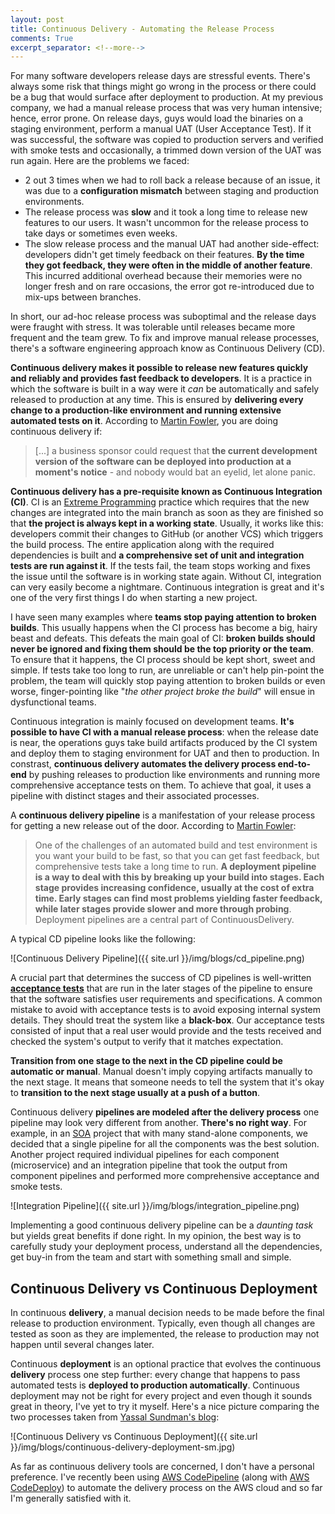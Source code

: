 ```yaml
---
layout: post
title: Continuous Delivery - Automating the Release Process
comments: True
excerpt_separator: <!--more-->
---
```


For many software developers release days are stressful events. There's always some risk that things might go wrong in the process or there could be a bug that would surface after deployment to production. At my previous company, we had a manual release process that was very human intensive; hence, error prone. On release days, guys would load the binaries on a staging environment, perform a manual UAT (User Acceptance Test). If it was successful, the software was copied to production servers and verified with smoke tests and occasionally, a trimmed down version of the UAT was run again. Here are the problems we faced:

- 2 out 3 times when we had to roll back a release because of an issue, it was due to a **configuration mismatch** between staging and production environments.
- The release process was **slow** and it took a long time to release new features to our users. It wasn't uncommon for the release process to take days or sometimes even weeks.
- The slow release process and the manual UAT had another side-effect: developers didn't get timely feedback on their features. **By the time they got feedback, they were often in the middle of another feature**. This incurred additional overhead because their memories were no longer fresh and on rare occasions, the error got re-introduced due to mix-ups between branches.

In short, our ad-hoc release process was suboptimal and the release days were fraught with stress. It was tolerable until releases became more frequent and the team grew. To fix and improve manual release processes, there's a software engineering approach know as Continuous Delivery (CD).

**Continuous delivery makes it possible to release new features quickly and reliably and provides fast feedback to developers**. It is a practice in which the software is built in a way were it *can* be automatically and safely released to production at any time. This is ensured by **delivering every change to a production-like environment and running extensive automated tests on it**. According to [Martin Fowler](http://martinfowler.com/bliki/ContinuousDelivery.html), you are doing continuous delivery if:

> [...] a business sponsor could request that **the current development version of the software can be deployed into production at a moment's notice** - and nobody would bat an eyelid, let alone panic.

**Continuous delivery has a pre-requisite known as Continuous Integration (CI)**. CI is an [Extreme Programming](http://www.extremeprogramming.org/) practice which requires that the new changes are integrated into the main branch as soon as they are finished so that **the project is always kept in a working state**. Usually, it works like this: developers commit their changes to GitHub (or another VCS) which triggers the build process. The entire application along with the required dependencies is built and **a comprehensive set of unit and integration tests are run against it**. If the tests fail, the team stops working and fixes the issue until the software is in working state again. Without CI, integration can very easily become a nightmare. Continuous integration is great and it's one of the very first things I do when starting a new project.

I have seen many examples where **teams stop paying attention to broken builds**. This usually happens when the CI process has become a big, hairy beast and defeats. This defeats the main goal of CI: **broken builds should never be ignored and fixing them should be the top priority or the team**. To ensure that it happens, the CI process should be kept short, sweet and simple. If tests take too long to run, are unreliable or can't help pin-point the problem, the team will quickly stop paying attention to broken builds or even worse, finger-pointing like "*the other project broke the build*" will ensue in dysfunctional teams.

Continuous integration is mainly focused on development teams. **It's possible to have CI with a manual release process**: when the release date is near, the operations guys take build artifacts produced by the CI system and deploy them to staging environment for UAT and then to production. In constrast, **continuous delivery automates the delivery process end-to-end** by pushing releases to production like environments and running more comprehensive acceptance tests on them. To achieve that goal, it uses a pipeline with distinct stages and their associated processes.

A **continuous delivery pipeline** is a manifestation of your release process for getting a new release out of the door. According to [Martin Fowler](http://martinfowler.com/bliki/DeploymentPipeline.html):

> One of the challenges of an automated build and test environment is you want your build to be fast, so that you can get fast feedback, but comprehensive tests take a long time to run. **A deployment pipeline is a way to deal with this by breaking up your build into stages. Each stage provides increasing confidence, usually at the cost of extra time. Early stages can find most problems yielding faster feedback, while later stages provide slower and more through probing**. Deployment pipelines are a central part of ContinuousDelivery.

A typical CD pipeline looks like the following:

![Continuous Delivery Pipeline]({{ site.url }}/img/blogs/cd_pipeline.png)

A crucial part that determines the success of CD pipelines is well-written **[acceptance tests](http://www.extremeprogramming.org/rules/functionaltests.html)** that are run in the later stages of the pipeline to ensure that the software satisfies user requirements and specifications. A common mistake to avoid with acceptance tests is to avoid exposing internal system details. They should treat the system like a **black-box**. Our acceptance tests consisted of input that a real user would provide and the tests received and checked the system's output to verify that it matches expectation.

**Transition from one stage to the next in the CD pipeline could be automatic or manual**. Manual doesn't imply copying artifacts manually to the next stage. It means that someone needs to tell the system that it's okay to **transition to the next stage usually at a push of a button**.

Continuous delivery **pipelines are modeled after the delivery process** one pipeline may look very different from another. **There's no right way**. For example, in an [SOA](https://en.wikipedia.org/wiki/Service-oriented_architecture) project that with many stand-alone components, we decided that a single pipeline for all the components was the best solution. Another project required individual pipelines for each component (microservice) and an integration pipeline that took the output from component pipelines and performed more comprehensive acceptance and smoke tests.

![Integration Pipeline]({{ site.url }}/img/blogs/integration_pipeline.png)

Implementing a good continuous delivery pipeline can be a *daunting task* but yields great benefits if done right. In my opinion, the best way is to carefully study your deployment process, understand all the dependencies, get buy-in from the team and start with something small and simple.

## Continuous Delivery vs Continuous Deployment

In continuous **delivery**, a manual decision needs to be made before the final release to production environment. Typically, even though all changes are tested as soon as they are implemented, the release to production may not happen until several changes later.

Continuous **deployment** is an optional practice that evolves the continuous **delivery** process one step further: every change that happens to pass automated tests is **deployed to production automatically**. Continuous deployment may not be right for every project and even though it sounds great in theory, I've yet to try it myself. Here's a nice picture comparing the two processes taken from [Yassal Sundman's blog](http://blog.crisp.se/2013/02/05/yassalsundman/continuous-delivery-vs-continuous-deployment):

![Continuous Delivery vs Continuous Deployment]({{ site.url }}/img/blogs/continuous-delivery-deployment-sm.jpg)

As far as continuous delivery tools are concerned, I don't have a personal preference. I've recently been using [AWS CodePipeline](https://aws.amazon.com/codepipeline/) (along with [AWS CodeDeploy](https://aws.amazon.com/codedeploy/)) to automate the delivery process on the AWS cloud and so far I'm generally satisfied with it.
